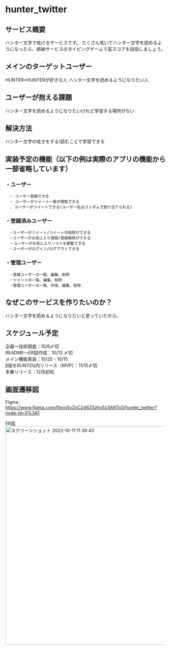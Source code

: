 # hunter_twitter

## サービス概要
ハンター文字で呟けるサービスです。
たくさん呟いてハンター文字を読めるようになったら、姉妹サービスのタイピングゲームで高スコアを目指しましょう。


## メインのターゲットユーザー
HUNTER×HUNTERが好きな人
ハンター文字を読めるようになりたい人


## ユーザーが抱える課題
ハンター文字を読めるようになりたいけれど学習する場所がない


## 解決方法
ハンター文字の呟きをする/読むことで学習できる


## 実装予定の機能（以下の例は実際のアプリの機能から一部省略しています）
###  ・ユーザー
    　・ ユーザー登録できる
    　・ ユーザーがツイート一覧が閲覧できる
      . ユーザーがツイートできる(ユーザー名はランダムで割り当てられる)
###  ・登録済みユーザー
    　・ユーザーがツイート/ツイートの削除ができる
    　・ユーザーがお気に入り登録/登録解除ができる
      ・ユーザーがお気に入りリストを閲覧できる
    　・ユーザーがログイン/ログアウトできる
### ・管理ユーザー
    　・登録ユーザーの一覧、編集、削除
    　・ツイートの一覧、編集、削除
    　・管理ユーザーの一覧、作成、編集、削除

## なぜこのサービスを作りたいのか？
ハンター文字を読めるようになりたいと思っていたから。

## スケジュール予定
企画〜技術調査：10/6〆切  
README〜ER図作成：10/13 〆切  
メイン機能実装：10/25 - 10/15  
β版をRUNTEQ内リリース（MVP）：11/15〆切  
本番リリース：12月初旬

## 画面遷移図
Figma : https://www.figma.com/file/n5yZnC246ZSzhx5z3ARTo3/hunter_twitter?node-id=0%3A1

ER図
<img width="686" alt="スクリーンショット 2022-10-11 11 39 43" src="https://user-images.githubusercontent.com/74085271/194985078-36c0df0f-1272-4ac9-afaa-4322298c5965.png">
